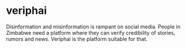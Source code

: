 # veriphai
Disinformation and misinformation is rampant on social media. People in Zimbabwe need a platform where they can verify credibility of stories, rumors and news. Veriphai is the platform suitable for that.
